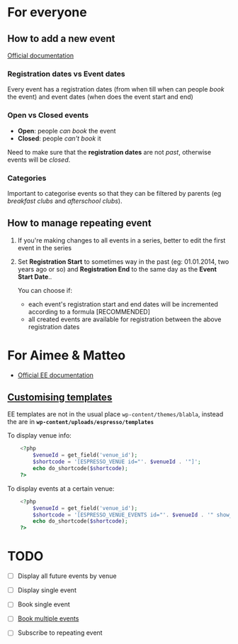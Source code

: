 # For everyone

## How to add a new event

[Official documentation](http://eventespresso.com/wiki/add-new-event/#30_)

### Registration dates vs Event dates

Every event has a registration dates (from when till when can people *book* the event) and event dates (when does the event start and end)

### Open vs Closed events

* **Open**: people *can book* the event
* **Closed**: people *can't book* it

Need to make sure that the **registration dates** are not *past*, otherwise events will be *closed*.

### Categories

Important to categorise events so that they can be filtered by parents (eg *breakfast clubs* and *afterschool clubs*).

## How to manage repeating event

1. If you're making changes to all events in a series, better to edit the first event in the series

1. Set **Registration Start** to sometimes way in the past (eg: 01.01.2014, two years ago or so) and **Registration End** to the same day as the **Event Start Date**..

	You can choose if: 
	
	* each event's registration start and end dates will be incremented according to a formula [RECOMMENDED]
	* all created events are available for registration between the above registration dates








# For Aimee & Matteo 

* [Official EE documentation](https://eventespresso.com/support/documentation/versioned-docs/?doc_ver=ee3)






## [Customising templates](https://eventespresso.com/wiki/template-settings/#developeronly)

EE templates are not in the usual place `wp-content/themes/blabla`, instead the are in **`wp-content/uploads/espresso/templates`**

To display venue info:

```php
	<?php 
		$venueId = get_field('venue_id');
		$shortcode = '[ESPRESSO_VENUE id="'. $venueId . '"]';
		echo do_shortcode($shortcode);
	?>
```	

To display events at a certain venue:

```php
	<?php 
		$venueId = get_field('venue_id');
		$shortcode = '[ESPRESSO_VENUE_EVENTS id="'. $venueId . '" show_expired=false order_by=date(start_date)]';
		echo do_shortcode($shortcode); 
	?>
```			


# TODO

- [ ] Display all future events by venue
- [ ] Display single event
- [ ] Book single event
- [ ] [Book multiple events](http://eventespresso.com/product/espresso-multiple/)
- [ ] Subscribe to repeating event



